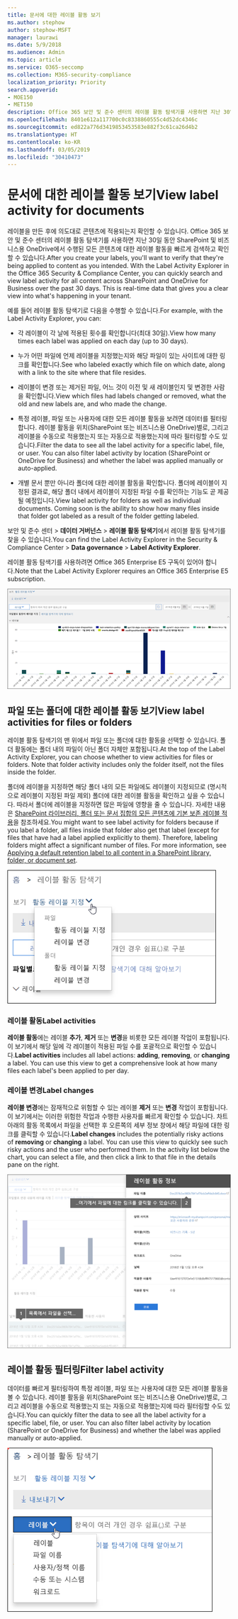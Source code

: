 ```yaml
---
title: 문서에 대한 레이블 활동 보기
ms.author: stephow
author: stephow-MSFT
manager: laurawi
ms.date: 5/9/2018
ms.audience: Admin
ms.topic: article
ms.service: O365-seccomp
ms.collection: M365-security-compliance
localization_priority: Priority
search.appverid:
- MOE150
- MET150
description: Office 365 보안 및 준수 센터의 레이블 활동 탐색기를 사용하면 지난 30일 동안 SharePoint 및 비즈니스용 OneDrive에서 수행된 모든 콘텐츠에 대한 레이블 활동을 빠르게 검색하고 확인할 수 있습니다.
ms.openlocfilehash: 8401e612a117700c0c8338860555c4d52dc4346c
ms.sourcegitcommit: ed822a776d3419853453583e882f3c61ca26d4b2
ms.translationtype: HT
ms.contentlocale: ko-KR
ms.lasthandoff: 03/05/2019
ms.locfileid: "30410473"
---
```

# <a name="view-label-activity-for-documents"></a><span data-ttu-id="5ab05-104">문서에 대한 레이블 활동 보기</span><span class="sxs-lookup"><span data-stu-id="5ab05-104">View label activity for documents</span></span>

<span data-ttu-id="5ab05-p102">레이블을 만든 후에 의도대로 콘텐츠에 적용되는지 확인할 수 있습니다. Office 365 보안 및 준수 센터의 레이블 활동 탐색기를 사용하면 지난 30일 동안 SharePoint 및 비즈니스용 OneDrive에서 수행된 모든 콘텐츠에 대한 레이블 활동을 빠르게 검색하고 확인할 수 있습니다.</span><span class="sxs-lookup"><span data-stu-id="5ab05-p102">After you create your labels, you'll want to verify that they're being applied to content as you intended. With the Label Activity Explorer in the Office 365 Security &amp; Compliance Center, you can quickly search and view label activity for all content across SharePoint and OneDrive for Business over the past 30 days. This is real-time data that gives you a clear view into what's happening in your tenant.</span></span>
  
<span data-ttu-id="5ab05-108">예를 들어 레이블 활동 탐색기로 다음을 수행할 수 있습니다.</span><span class="sxs-lookup"><span data-stu-id="5ab05-108">For example, with the Label Activity Explorer, you can:</span></span>
  
- <span data-ttu-id="5ab05-109">각 레이블이 각 날에 적용된 횟수를 확인합니다(최대 30일).</span><span class="sxs-lookup"><span data-stu-id="5ab05-109">View how many times each label was applied on each day (up to 30 days).</span></span>
    
- <span data-ttu-id="5ab05-110">누가 어떤 파일에 언제 레이블을 지정했는지와 해당 파일이 있는 사이트에 대한 링크를 확인합니다.</span><span class="sxs-lookup"><span data-stu-id="5ab05-110">See who labeled exactly which file on which date, along with a link to the site where that file resides.</span></span>
    
- <span data-ttu-id="5ab05-111">레이블이 변경 또는 제거된 파일, 어느 것이 이전 및 새 레이블인지 및 변경한 사람을 확인합니다.</span><span class="sxs-lookup"><span data-stu-id="5ab05-111">View which files had labels changed or removed, what the old and new labels are, and who made the change.</span></span>
    
- <span data-ttu-id="5ab05-p103">특정 레이블, 파일 또는 사용자에 대한 모든 레이블 활동을 보려면 데이터를 필터링합니다. 레이블 활동을 위치(SharePoint 또는 비즈니스용 OneDrive)별로, 그리고 레이블을 수동으로 적용했는지 또는 자동으로 적용했는지에 따라 필터링할 수도 있습니다.</span><span class="sxs-lookup"><span data-stu-id="5ab05-p103">Filter the data to see all the label activity for a specific label, file, or user. You can also filter label activity by location (SharePoint or OneDrive for Business) and whether the label was applied manually or auto-applied.</span></span>
    
- <span data-ttu-id="5ab05-p104">개별 문서 뿐만 아니라 폴더에 대한 레이블 활동을 확인합니다. 폴더에 레이블이 지정된 결과로, 해당 폴더 내에서 레이블이 지정된 파일 수를 확인하는 기능도 곧 제공될 예정입니다.</span><span class="sxs-lookup"><span data-stu-id="5ab05-p104">View label activity for folders as well as individual documents. Coming soon is the ability to show how many files inside that folder got labeled as a result of the folder getting labeled.</span></span>
    
<span data-ttu-id="5ab05-116">보안 및 준수 센터 \> **데이터 거버넌스** \> **레이블 활동 탐색기**에서 레이블 활동 탐색기를 찾을 수 있습니다.</span><span class="sxs-lookup"><span data-stu-id="5ab05-116">You can find the Label Activity Explorer in the Security &amp; Compliance Center \> **Data governance** \> **Label Activity Explorer**.</span></span>
  
<span data-ttu-id="5ab05-117">레이블 활동 탐색기를 사용하려면 Office 365 Enterprise E5 구독이 있어야 합니다.</span><span class="sxs-lookup"><span data-stu-id="5ab05-117">Note that the Label Activity Explorer requires an Office 365 Enterprise E5 subscription.</span></span>
  
![레이블 활동 탐색기](media/671ca0cd-1457-40b4-9917-b663360afd95.png)
  
## <a name="view-label-activities-for-files-or-folders"></a><span data-ttu-id="5ab05-119">파일 또는 폴더에 대한 레이블 활동 보기</span><span class="sxs-lookup"><span data-stu-id="5ab05-119">View label activities for files or folders</span></span>

<span data-ttu-id="5ab05-p105">레이블 활동 탐색기의 맨 위에서 파일 또는 폴더에 대한 활동을 선택할 수 있습니다. 폴더 활동에는 폴더 내의 파일이 아닌 폴더 자체만 포함됩니다.</span><span class="sxs-lookup"><span data-stu-id="5ab05-p105">At the top of the Label Activity Explorer, you can choose whether to view activities for files or folders. Note that folder activity includes only the folder itself, not the files inside the folder.</span></span>
  
<span data-ttu-id="5ab05-p106">폴더에 레이블을 지정하면 해당 폴더 내의 모든 파일에도 레이블이 지정되므로 (명시적으로 레이블이 지정된 파일 제외) 폴더에 대한 레이블 활동을 확인하고 싶을 수 있습니다. 따라서 폴더에 레이블을 지정하면 많은 파일에 영향을 줄 수 있습니다. 자세한 내용은 [SharePoint 라이브러리, 폴더 또는 문서 집합의 모든 콘텐츠에 기본 보존 레이블 적용](labels.md#applying-a-default-retention-label-to-all-content-in-a-sharepoint-library-folder-or-document-set)을 참조하세요.</span><span class="sxs-lookup"><span data-stu-id="5ab05-p106">You might want to see label activity for folders because if you label a folder, all files inside that folder also get that label (except for files that have had a label applied explicitly to them). Therefore, labeling folders might affect a significant number of files. For more information, see [Applying a default retention label to all content in a SharePoint library, folder, or document set](labels.md#applying-a-default-retention-label-to-all-content-in-a-sharepoint-library-folder-or-document-set).</span></span>
  
![파일 및 폴더에 대한 레이블 활동을 보여 주는 드롭다운 메뉴](media/11030584-f52d-49eb-86f3-7ead16a3b704.png)
  
### <a name="label-activities"></a><span data-ttu-id="5ab05-126">레이블 활동</span><span class="sxs-lookup"><span data-stu-id="5ab05-126">Label activities</span></span>

 <span data-ttu-id="5ab05-p107">**레이블 활동**에는 레이블 **추가**, **제거** 또는 **변경**을 비롯한 모든 레이블 작업이 포함됩니다. 이 보기에서 해당 일에 각 레이블이 적용된 파일 수를 포괄적으로 확인할 수 있습니다.</span><span class="sxs-lookup"><span data-stu-id="5ab05-p107">**Label activities** includes all label actions: **adding**, **removing**, or **changing** a label. You can use this view to get a comprehensive look at how many files each label's been applied to per day.</span></span> 
  
### <a name="label-changes"></a><span data-ttu-id="5ab05-129">레이블 변경</span><span class="sxs-lookup"><span data-stu-id="5ab05-129">Label changes</span></span>

 <span data-ttu-id="5ab05-p108">**레이블 변경**에는 잠재적으로 위험할 수 있는 레이블 **제거** 또는 **변경** 작업이 포함됩니다. 이 보기에서는 이러한 위험한 작업과 수행한 사용자를 빠르게 확인할 수 있습니다. 차트 아래의 활동 목록에서 파일을 선택한 후 오른쪽의 세부 정보 창에서 해당 파일에 대한 링크를 클릭할 수 있습니다.</span><span class="sxs-lookup"><span data-stu-id="5ab05-p108">**Label changes** includes the potentially risky actions of **removing** or **changing** a label. You can use this view to quickly see such risky actions and the user who performed them. In the activity list below the chart, you can select a file, and then click a link to that file in the details pane on the right.</span></span> 
  
![레이블 활동에 대한 세부 정보 창](media/eb580fd4-b5be-4fda-9ba5-c1256777310d.png)
  
## <a name="filter-label-activity"></a><span data-ttu-id="5ab05-134">레이블 활동 필터링</span><span class="sxs-lookup"><span data-stu-id="5ab05-134">Filter label activity</span></span>

<span data-ttu-id="5ab05-p109">데이터를 빠르게 필터링하여 특정 레이블, 파일 또는 사용자에 대한 모든 레이블 활동을 볼 수 있습니다. 레이블 활동을 위치(SharePoint 또는 비즈니스용 OneDrive)별로, 그리고 레이블을 수동으로 적용했는지 또는 자동으로 적용했는지에 따라 필터링할 수도 있습니다.</span><span class="sxs-lookup"><span data-stu-id="5ab05-p109">You can quickly filter the data to see all the label activity for a specific label, file, or user. You can also filter label activity by location (SharePoint or OneDrive for Business) and whether the label was applied manually or auto-applied.</span></span>
  
![레이블 활동에 대한 필터](media/9de92985-120f-48b4-96a7-ef7ec8a71ff0.png)
  

